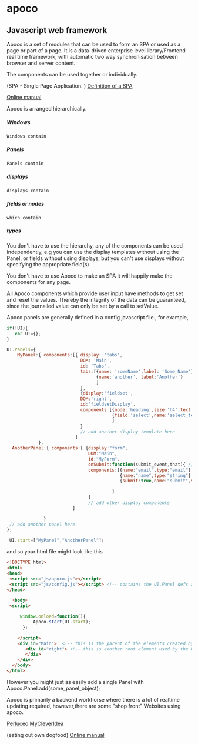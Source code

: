 # apoco
##  Javascript web framework

Apoco is a set of modules that can be used to form an SPA or used as a page or part of a page.
It is a data-driven enterprise level library/Frontend real time framework, with automatic two way synchronisation between browser and server content.

The components can be used together or individually.

(SPA - Single Page Application. )
[Definition of a SPA](https://en.wikipedia.org/wiki/Single-page_application)

[Online manual](https://snorkelferret.github.io)

Apoco is arranged hierarchically.

##### Windows

    Windows contain

##### Panels

    Panels contain

##### displays

    displays contain

##### fields or nodes

    which contain

##### types

You don't have to use the hierarchy, any of the components can be used independently, e.g you can use the display templates without using the Panel, or fields without using displays, but you can't use displays without specifying the appropriate field(s)

You don't have to use Apoco to make an SPA it will happily make the components for any page.

All Apoco components which provide user input have methods to get set and reset the values.
Thereby the integrity of the data can be guaranteed, since the journalled value can only be set
by a call to setValue.


Apoco panels are generally defined in a config javascript file.,
for example,

```javascript
if(!UI){
   var UI={};
}

UI.Panels={
    MyPanel:{ components:[{ display: 'tabs',
                            DOM: 'Main',
                            id: 'Tabs',
                            tabs:[{name: 'someName',label: 'Some Name'},
                                  {name:'another', label:'Another'}
                                  ]
                            },
                            {display:'fieldset',
                            DOM:'right',
                            id:'fieldsetDisplay',
                            components:[{node:'heading',size:'h4',text:'Test'},
                                        {field:'select',name:'select_test',options:['one','two','three']}
                                        ]
                            }
                            // add another display template here
                          ]
            },
  AnotherPanel:{ components:[ {display:"form",
                               DOM:"Main",
                               id:"MyForm",
                               onSubmit:function(submit_event,that){ // do something},
                               components:[{name:"email",type:"email"},
                                           {name:"name",type:"string"},
                                           {submit:true,name:"submit",value:"Submit"}
                                           
                                        ]
                               }
                               // add other display components
                         ]

              }
 // add another panel here
};

 UI.start=["MyPanel","AnotherPanel"];

```
and so your html file might look like this

```html
<!DOCTYPE html>
<html>
<head>
 <script src="js/apoco.js"></script>
 <script src="js/config.js"></script> <!-- contains the UI.Panel defs above -->
</head>

  <body>
 <script>

     window.onload=function(){
          Apoco.start(UI.start);
      };

    </script>
    <div id="Main">  <!-- this is the parent of the elements created by Apoco -->
       <div id="right"> <!-- this is another root element used by the UI.Panels above -->
       </div>
    </div>
  </body>
</html>
```
However you might just as easily add a single Panel with
Apoco.Panel.add(some_panel_object);



Apoco is primarily a backend workhorse where there is a lot of realtime updating required,
however,there are some "shop front" Websites using apoco.

[Perluceo](http://www.perluceo.com)
[MyCleverIdea](https://www.mycleveridea.com)

(eating out own dogfood)
[Online manual](https://snorkelferret.github.io)
